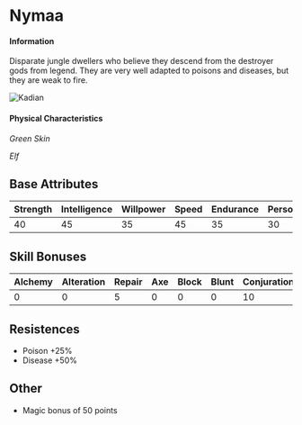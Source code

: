 # Nymaa

#### Information

Disparate jungle dwellers who believe they descend from the destroyer gods from legend. They are very well adapted to poisons and diseases, but they are weak to fire.



![Kadian](../../images/Nymaa.png)

#### Physical Characteristics

*Green Skin*

*Elf*
## Base Attributes

| Strength  | Intelligence | Willpower  | Speed  | Endurance  | Personality  | Luck  |
|------     |------        |------      |------  |------      |------        |------ |
| 40        | 45           | 35         | 45     | 35         | 30           | 50    |

## Skill Bonuses

| Alchemy  | Alteration | Repair  | Axe  | Block  | Blunt  | Conjuration  | Destruction  |
|------    |------      |------   |------|------  |------  |------        |------        |
| 0        | 0          | 5       | 0    | 0      | 0      | 10           | 5            |

## Resistences
 - Poison +25%
 - Disease +50%

## Other
- Magic bonus of 50 points
